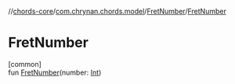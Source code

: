 //[chords-core](../../../index.md)/[com.chrynan.chords.model](../index.md)/[FretNumber](index.md)/[FretNumber](-fret-number.md)

# FretNumber

[common]\
fun [FretNumber](-fret-number.md)(number: [Int](https://kotlinlang.org/api/latest/jvm/stdlib/kotlin/-int/index.html))

